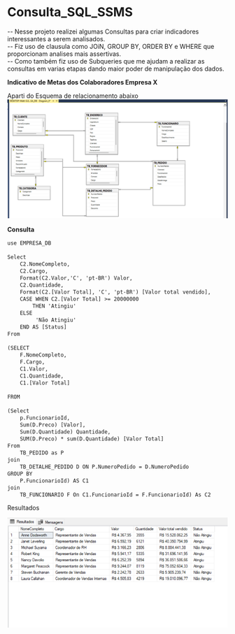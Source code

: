 # Consulta_SQL_SSMS

-- Nesse projeto realizei algumas Consultas para criar indicadores interessantes a serem analisados. <br>
-- Fiz uso de clausula como JOiN, GROUP BY, ORDER BY e WHERE que proporcionam analises mais assertivas. <br>
-- Como também fiz uso de Subqueries que me ajudam a realizar as consultas em varias etapas dando maior poder de manipulação dos dados. <br>

**Indicativo de Metas dos Colaboradores Empresa X** <br>

Aparti do Esquema de relacionamento abaixo <br>
<img src="https://github.com/matheus-oliveir4/Consulta_SQL_SSMS/blob/main/Esquema_Realacional.PNG" alt=" esquemas" width = 800px> <br>

**Consulta**


    use EMPRESA_DB
    
    Select
    	C2.NomeCompleto,
    	C2.Cargo,
    	Format(C2.Valor,'C', 'pt-BR') Valor,
    	C2.Quantidade,
    	Format(C2.[Valor Total], 'C', 'pt-BR') [Valor total vendido],
    	CASE WHEN C2.[Valor Total] >= 20000000
    		THEN 'Atingiu'
    	ELSE
    		 'Não Atingiu'
    	END AS [Status]
    From
    
    (SELECT
    	F.NomeCompleto,
    	F.Cargo,
    	C1.Valor,
    	C1.Quantidade,
    	C1.[Valor Total]
     
    FROM

    (Select
		p.FuncionarioId,
		Sum(D.Preco) [Valor],
		Sum(D.Quantidade) Quantidade,
		SUM(D.Preco) * sum(D.Quantidade) [Valor Total] 
	From 
		TB_PEDIDO as P 
	join
		TB_DETALHE_PEDIDO D ON P.NumeroPedido = D.NumeroPedido
	GROUP BY 
		P.FuncionarioId) AS C1
	join 
		TB_FUNCIONARIO F On C1.FuncionarioId = F.FuncionarioId) As C2 



Resultados <br>

<img src="https://github.com/matheus-oliveir4/Consulta_SQL_SSMS/blob/main/Resultado01.PNG" alt="Resultado" width = 800px> <br>

